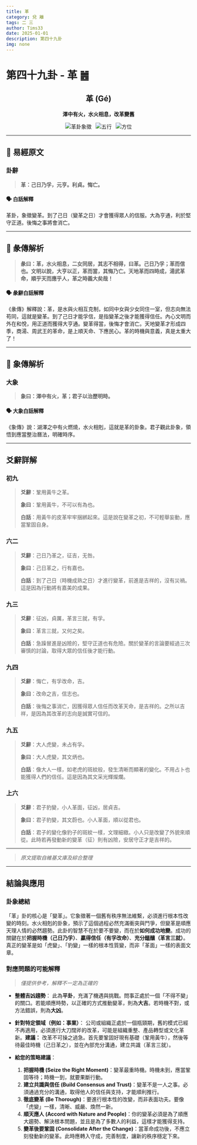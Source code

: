 ```yaml
---
title: 革
category: 兌 離
tags: 二 三
author: Tims33
date: 2025-01-01
description: 第四十九卦
img: none
---
```


# 第四十九卦 - 革 ䷰

<div align="center">

## 革 (Gé)
**澤中有火，水火相息，改革變舊**

</div>

<div align="center">

![革卦象徵](https://img.shields.io/badge/卦象-革-gray?style=for-the-badge)&ensp;
![五行](https://img.shields.io/badge/五行-上金下火-lightgrey?style=for-the-badge)&ensp;
![方位](https://img.shields.io/badge/方位-西｜南-lightblue?style=for-the-badge)

</div>

---

## 📜 易經原文

### 卦辭

> **革：己日乃孚，元亨。利貞。悔亡。**

#### 🗣️ 白話解釋
革卦，象徵變革。到了己日（變革之日）才會獲得眾人的信服。大為亨通，利於堅守正道。後悔之事將會消亡。

---

## 📖 彖傳解析

> **彖曰：革，水火相息，二女同居，其志不相得，曰革。己日乃孚；革而信也。文明以說，大亨以正，革而當，其悔乃亡。天地革而四時成，湯武革命，順乎天而應乎人，革之時義大矣哉！**

#### 🗣️ 彖辭白話解釋
《彖傳》解釋說：革，是水與火相互克制，如同中女與少女同住一室，但志向無法苟同，這就是變革。到了己日才能孚信，是指變革之後才能獲得信任。內心文明而外在和悅，用正道而獲得大亨通。變革得當，後悔才會消亡。天地變革才形成四季，商湯、周武王的革命，是上順天命、下應民心。革的時機與意義，真是太重大了！

---

## 🎯 象傳解析

### 大象

> **象曰：澤中有火，革；君子以治歷明時。**

#### 🗣️ 大象白話解釋
《象傳》說：湖澤之中有火燃燒，水火相剋，這就是革的卦象。君子觀此卦象，領悟到應當整治曆法，明確時序。

---

## 爻辭詳解

### 初九

> **爻辭**：鞏用黃牛之革。
>
> **象曰**：鞏用黃牛，不可以有為也。
>
> **白話**：用黃牛的皮革牢牢捆綁起來。這是說在變革之初，不可輕舉妄動，應當鞏固自身。

### 六二

> **爻辭**：己日乃革之，征吉，无咎。
>
> **象曰**：己日革之，行有嘉也。
>
> **白話**：到了己日（時機成熟之日）才進行變革，前進是吉祥的，沒有災禍。這是因為行動將有嘉美的成果。

### 九三

> **爻辭**：征凶，貞厲，革言三就，有孚。
>
> **象曰**：革言三就，又何之矣。
>
> **白話**：急躁冒進是凶險的，堅守正道也有危險。關於變革的言論要經過三次審慎的討論，取得大眾的信任後才能行動。

### 九四

> **爻辭**：悔亡，有孚改命，吉。
>
> **象曰**：改命之吉，信志也。
>
> **白話**：後悔之事消亡，因獲得眾人信任而改革天命，是吉祥的。之所以吉祥，是因為其改革的志向是誠實可信的。

### 九五

> **爻辭**：大人虎變，未占有孚。
>
> **象曰**：大人虎變，其文炳也。
>
> **白話**：像大人一樣，如老虎的斑紋般，發生清晰而顯著的變化。不用占卜也能獲得人們的信任。這是因為其文采光輝燦爛。

### 上六

> **爻辭**：君子豹變，小人革面，征凶，居貞吉。
>
> **象曰**：君子豹變，其文蔚也。小人革面，順以從君也。
>
> **白話**：君子的變化像豹子的斑紋一樣，文理細緻。小人只是改變了外貌來順從。此時若再發動新的變革（征）則有凶險，安居守正才是吉祥的。

---
> *原文提取自維基文庫及綜合整理*
---

## 結論與應用

### 卦象總結
「革」卦的核心是「變革」。它象徵著一個舊有秩序無法維繫，必須進行根本性改變的時刻。水火相剋的卦象，預示了這個過程必然充滿衝突與鬥爭，但變革是順應天理人情的必然趨勢。此卦的智慧不在於要不要變，而在於**如何成功地變**。成功的關鍵在於**把握時機（己日乃孚）**、**贏得信任（有孚改命）**、**充分醞釀（革言三就）**。真正的變革是如「虎變」、「豹變」一樣的根本性質變，而非「革面」一樣的表面文章。

### 對應問題的可能解釋
> *僅提供參考，解釋不一定為正確的*

* **整體吉凶趨勢**：
    此為**平卦**，充滿了機遇與挑戰。問事正處於一個「不得不變」的關口。若能順應時勢，以正確的方式推動變革，則為**大吉**。若時機不對，或方法錯誤，則為**大凶**。

* **針對特定領域（例如：事業）**：
    公司或組織正處於一個瓶頸期，舊的模式已經不再適用，必須進行大刀闊斧的改革，可能是組織重整、產品轉型或文化革新。**建議：** 改革不可操之過急。首先要鞏固好現有基礎（鞏用黃牛），然後等待最佳時機（己日革之），並在內部充分溝通，建立共識（革言三就）。

* **給您的策略建議**：
    1.  **把握時機 (Seize the Right Moment)**：變革最重時機。時機未到，應當鞏固等待；時機一到，就要果斷行動。
    2.  **建立共識與信任 (Build Consensus and Trust)**：變革不是一人之事。必須通過充分的溝通，取得他人的信任與支持，才能順利推行。
    3.  **徹底變革 (Be Thorough)**：要進行根本性的改變，而非表面功夫。要像「虎變」一樣，清晰、威嚴、煥然一新。
    4.  **順天應人 (Accord with Nature and People)**：你的變革必須是為了順應大趨勢、解決根本問題，並且是為了多數人的利益，這樣才能獲得支持。
    5.  **變革後要鞏固 (Consolidate After the Change)**：當革命成功後，不應立刻發動新的變革。此時應轉入守成，完善制度，讓新的秩序穩定下來。